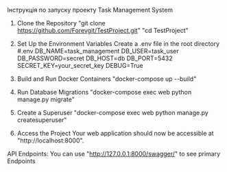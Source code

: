 Інструкція по запуску проекту Task Management System

1. Clone the Repository
    "git clone https://github.com/Forevgit/TestProject.git"
    "cd TestProject"

2. Set Up the Environment Variables
    Create a .env file in the root directory
    #.env
    DB_NAME=task_management
    DB_USER=task_user
    DB_PASSWORD=secret
    DB_HOST=db
    DB_PORT=5432
    SECRET_KEY=your_secret_key
    DEBUG=True

3. Build and Run Docker Containers
"docker-compose up --build"

4. Run Database Migrations
    "docker-compose exec web python manage.py migrate"

5. Create a Superuser
    "docker-compose exec web python manage.py createsuperuser"

6. Access the Project
    Your web application should now be accessible at "http://localhost:8000".

API Endpoints:
    You can use "http://127.0.0.1:8000/swagger/" to see primary Endpoints

